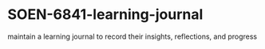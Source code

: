# SOEN-6841-learning-journal
maintain a learning journal to record their insights, reflections, and progress
